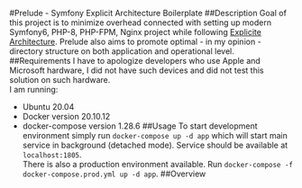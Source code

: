 #Prelude - Symfony Explicit Architecture Boilerplate
##Description
Goal of this project is to minimize overhead connected with setting up modern Symfony6, PHP-8, PHP-FPM, Nginx project while following [Explicite Architecture](https://herbertograca.com/2017/11/16/explicit-architecture-01-ddd-hexagonal-onion-clean-cqrs-how-i-put-it-all-together/).
Prelude also aims to promote optimal - in my opinion - directory structure on both application and operational level.  
##Requirements
I have to apologize developers who use Apple and Microsoft hardware, I did not have such devices and did not test this solution on such hardware.  
I am running:
* Ubuntu 20.04
* Docker version 20.10.12
* docker-compose version 1.28.6
##Usage
To start development environment simply run `docker-compose up -d app` which will start main service in background (detached mode). Service should be available at `localhost:1805`.  
There is also a production environment available. Run `docker-compose -f docker-compose.prod.yml up -d app`.
##Overview

